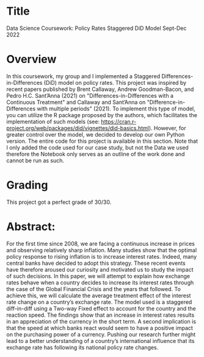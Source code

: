 # Title
Data Science Coursework: Policy Rates Staggered DiD Model
Sept-Dec 2022

# Overview
In this coursework, my group and I implemented a Staggered Differences-in-Differences (DiD) model on policy rates. This project was inspired by recent papers published by Brent Callaway, Andrew Goodman-Bacon, and Pedro H.C. Sant’Anna (2021) on "Differences-in-Differences with a Continuous Treatment" and Callaway and Sant’Anna on "Difference-in-Differences with multiple periods" (2021). To implement this type of model, you can utilize the R package proposed by the authors, which facilitates the implementation of such models (see: https://cran.r-project.org/web/packages/did/vignettes/did-basics.html). However, for greater control over the model, we decided to develop our own Python version. The entire code for this project is available in this section.
Note that I only added the code used for our case study, but not the Data we used therefore the Notebook only serves as an outline of the work done and cannot be run as such.
# Grading
This project got a perfect grade of 30/30.

# Abstract:
For the first time since 2008, we are facing a continuous increase in prices and
observing relatively sharp inflation. Many studies show that the optimal policy
response to rising inflation is to increase interest rates. Indeed, many central banks
have decided to adopt this strategy. These recent events have therefore aroused our
curiosity and motivated us to study the impact of such decisions. In this paper, we
will attempt to explain how exchange rates behave when a country decides to
increase its interest rates through the case of the Global Financial Crisis and the
years that followed. To achieve this, we will calculate the average treatment effect of
the interest rate change on a country’s exchange rate. The model used is a staggered
diff-in-diff using a Two-way Fixed effect to account for the country and the reaction
speed.
The findings show that an increase in interest rates results in an appreciation of the
currency in the short term. A second implication is that the speed at which banks
react would seem to have a positive impact on the purchasing power of a currency.
Pushing our research further might lead to a better understanding of a country’s
international influence that its exchange rate has following its national policy rate
changes.
